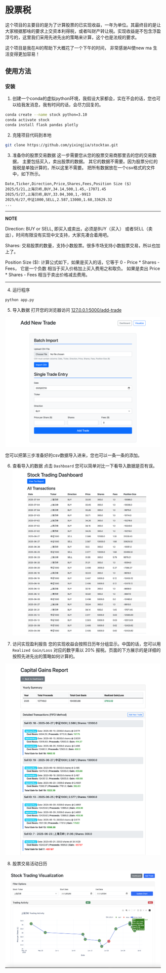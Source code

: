 # 股票税
这个项目的主要目的是为了计算股票的已实现收益，一年为单位。其最终目的是让大家根据那啥的要求上交资本利得税，或者叫财产转让税。实现收益是不包含浮盈浮亏的，这里我们采用先进先出的策略来计算，这个也是法规的要求。

这个项目是我在AI的帮助下大概花了一个下午的时间， 非常感谢AI使new ma 生活变得更加容易！
## 使用方法
### 安装
1. 创建一个conda的虚拟python环境，我假设大家都会，实在不会的话，您也可以给我发消息，我有时间的话，会尽力回复的。
```bash
conda create --name stock python=3.10
conda activate stock
conda install flask pandas plotly
```
2. 克隆项目代码到本地
```bash
git clone https://github.com/yixingjia/stocktax.git
```
3. 准备你的股票交易数据
这一步需要您从您的股票交易商那里去的您的交易数据， 主要包括买入，卖出股票的数据。 其它的数据不需要。因为股票分红的报税是单独计算的，所以这里不需要。
把所有数据放在一个csv格式的文件中，如下所示。 
```
Date,Ticker,Direction,Price,Shares,Fees,Position Size ($)
2025/5/21,上海贝岭,BUY,34.14,500,1.45,-17071.45
2025/5/27,上海贝岭,BUY,33.04,300,1,-9913
2025/6/27,中证1000,SELL,2.587,13000,1.68,33629.32
...
```
---
**NOTE**

Direction: BUY or SELL, 即买入或卖出，必须是BUY（买入） 或者SELL（卖出），时间有限没有实现中文支持，大家先凑合着用吧。

Shares: 交易股票的数量，支持小数股票。很多市场支持小数股票交易，所以也加上了。

Position Size ($): 计算公式如下，如果是买入的话，它等于 0 - Price * Shares - Fees， 它是一个负数 相当于买入价格加上买入费用之和取负。 如果是卖出 Price * Shares - Fees 相当于卖出价格减去费用。  

---
4. 运行程序

```bash
python app.py
```

5. 导入数据
打开您的浏览器访问 [127.0.0.1:5000/add-trade](http://127.0.0.1:5000/add-trade)

![Add-Trade](docs/add-trade.png "add-trade")

您可以把第三步准备好的csv数据导入进来，您也可以一条一条的添加。

6. 查看导入的数据
点击  ```Dashboard``` 您可以简单对比一下看导入数据是否有误。
![Dashboard](docs/homepage.png "dashboard")

7. 访问实现盈利报告
您的实现收益会按照日历年分组显示。中国的话，您可以用 ```Realized Gain/Loss``` 对应的数字乘以 20% 报税。页面的下方展示的是详细的按照先进先出的策略如何计算的。

![gains](docs/tax-report.png "gains")

8. 股票交易活动日历

![visualization](docs/visualization.png "visualization")
